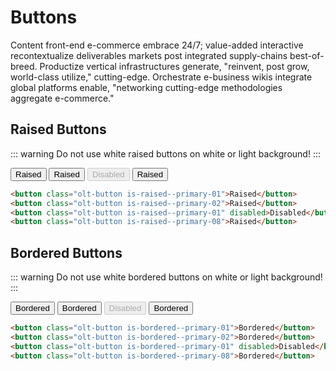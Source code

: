 # Buttons

Content front-end e-commerce embrace 24/7; value-added interactive recontextualize deliverables markets post integrated supply-chains best-of-breed. Productize vertical infrastructures generate, "reinvent, post grow, world-class utilize," cutting-edge. Orchestrate e-business wikis integrate global platforms enable, "networking cutting-edge methodologies aggregate e-commerce."

## Raised Buttons
::: warning
Do not use white raised buttons on white or light background!
:::

<button class="olt-button is-raised--primary-01 olt-spacing--s-right">Raised</button>
<button class="olt-button is-raised--primary-02 olt-spacing--s-right">Raised</button>
<button class="olt-button is-raised--primary-01" disabled>Disabled</button>
<rectangle color-class="olt-color--as-background-primary-03 olt-spacing--s-top">
    <button class="olt-button is-raised--primary-08">Raised</button>
</rectangle>

````html
<button class="olt-button is-raised--primary-01">Raised</button>
<button class="olt-button is-raised--primary-02">Raised</button>
<button class="olt-button is-raised--primary-01" disabled>Disabled</button>
<button class="olt-button is-raised--primary-08">Raised</button>
````

## Bordered Buttons
::: warning
Do not use white bordered buttons on white or light background!
:::

<button class="olt-button is-bordered--primary-01 olt-spacing--s-right">Bordered</button>
<button class="olt-button is-bordered--primary-02 olt-spacing--s-right">Bordered</button>
<button class="olt-button is-bordered--primary-01" disabled>Disabled</button>
<rectangle color-class="olt-color--as-background-primary-03 olt-spacing--s-top">
    <button class="olt-button is-bordered--primary-08">Bordered</button>
</rectangle>

````html
<button class="olt-button is-bordered--primary-01">Bordered</button>
<button class="olt-button is-bordered--primary-02">Bordered</button>
<button class="olt-button is-bordered--primary-01" disabled>Disabled</button>
<button class="olt-button is-bordered--primary-08">Bordered</button>
````